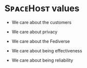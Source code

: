 # SᴘᴀᴄᴇHᴏsᴛ values

* We care about the customers

* We care about privacy

* We care about the Fediverse

* We care about being effectiveness

* We care about being reliability
